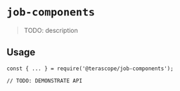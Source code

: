 # `job-components`

> TODO: description

## Usage

```
const { ... } = require('@terascope/job-components');

// TODO: DEMONSTRATE API
```
